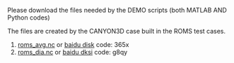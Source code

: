 Please download the files needed by the DEMO scripts (both MATLAB AND Python codes)

The files are created by the CANYON3D case built in the ROMS test cases. 
1. [roms_avg.nc](https://drive.google.com/file/d/184_44DfY5xAnnYeN-2ax08YjedkCXBmc/view?usp=sharing) or [baidu disk](https://pan.baidu.com/s/1Qjkjy9H0aBYg6z9HlWGzzQ) code: 365x 
2. [roms_dia.nc](https://drive.google.com/file/d/1CCpAlb97a_yGF19HJ1nxE-ur7-NQBeXY/view?usp=sharing) or [baidu dksi](https://pan.baidu.com/s/1L8LGVGjJqbDdUrXcoaErTg) code: g8qy
